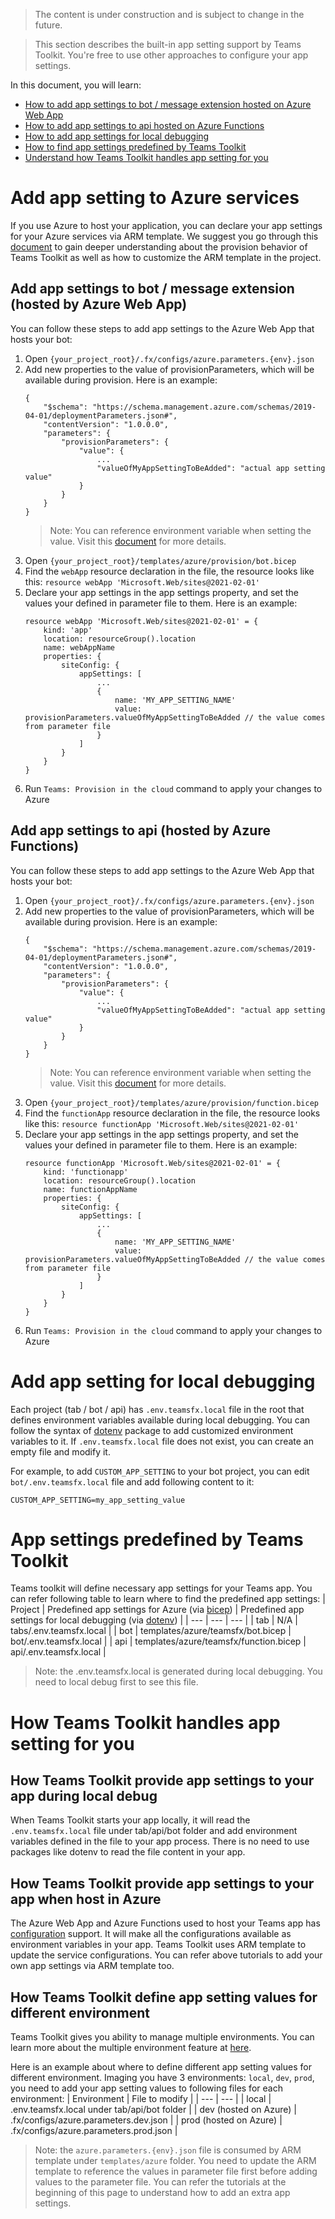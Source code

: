 > The content is under construction and is subject to change in the future.

> This section describes the built-in app setting support by Teams Toolkit. You're free to use other approaches to configure your app settings.

In this document, you will learn:

* [How to add app settings to bot / message extension hosted on Azure Web App](#add-app-settings-to-bot--messaging-extension-hosted-by-azure-web-app)
* [How to add app settings to api hosted on Azure Functions](#add-app-settings-to-api-hosted-by-azure-functions)
* [How to add app settings for local debugging](#add-app-setting-for-local-debugging)
* [How to find app settings predefined by Teams Toolkit](#app-settings-predefined-by-teams-toolkit)
* [Understand how Teams Toolkit handles app setting for you](#how-teams-toolkit-handles-app-setting-for-you)

# Add app setting to Azure services
If you use Azure to host your application, you can declare your app settings for your Azure services via ARM template. We suggest you go through this [document](https://docs.microsoft.com/en-us/microsoftteams/platform/toolkit/provision) to gain deeper understanding about the provision behavior of Teams Toolkit as well as how to customize the ARM template in the project.

## Add app settings to bot / message extension (hosted by Azure Web App)
You can follow these steps to add app settings to the Azure Web App that hosts your bot:
1. Open `{your_project_root}/.fx/configs/azure.parameters.{env}.json`
2. Add new properties to the value of provisionParameters, which will be available during provision. Here is an example:
    ```
    {
        "$schema": "https://schema.management.azure.com/schemas/2019-04-01/deploymentParameters.json#",
        "contentVersion": "1.0.0.0",
        "parameters": {
            "provisionParameters": {
                "value": {
                    ...
                    "valueOfMyAppSettingToBeAdded": "actual app setting value"
                }
            }
        }
    }
    ```
    > Note: You can reference environment variable when setting the value. Visit this [document](https://docs.microsoft.com/en-us/microsoftteams/platform/toolkit/provision#referencing-environment-variables-in-parameter-files) for more details.
3. Open `{your_project_root}/templates/azure/provision/bot.bicep`
4. Find the `webApp` resource declaration in the file, the resource looks like this: `resource webApp 'Microsoft.Web/sites@2021-02-01'`
5. Declare your app settings in the app settings property, and set the values your defined in parameter file to them. Here is an example:
    ```
    resource webApp 'Microsoft.Web/sites@2021-02-01' = {
        kind: 'app'
        location: resourceGroup().location
        name: webAppName
        properties: {
            siteConfig: {
                appSettings: [
                    ...
                    {
                        name: 'MY_APP_SETTING_NAME'
                        value: provisionParameters.valueOfMyAppSettingToBeAdded // the value comes from parameter file
                    }
                ]
            }
        }
    }
    ```
6. Run `Teams: Provision in the cloud` command to apply your changes to Azure

## Add app settings to api (hosted by Azure Functions)
You can follow these steps to add app settings to the Azure Web App that hosts your bot:
1. Open `{your_project_root}/.fx/configs/azure.parameters.{env}.json`
2. Add new properties to the value of provisionParameters, which will be available during provision. Here is an example:
    ```
    {
        "$schema": "https://schema.management.azure.com/schemas/2019-04-01/deploymentParameters.json#",
        "contentVersion": "1.0.0.0",
        "parameters": {
            "provisionParameters": {
                "value": {
                    ...
                    "valueOfMyAppSettingToBeAdded": "actual app setting value"
                }
            }
        }
    }
    ```
    > Note: You can reference environment variable when setting the value. Visit this [document](https://docs.microsoft.com/en-us/microsoftteams/platform/toolkit/provision#referencing-environment-variables-in-parameter-files) for more details.
3. Open `{your_project_root}/templates/azure/provision/function.bicep`
4. Find the `functionApp` resource declaration in the file, the resource looks like this: `resource functionApp 'Microsoft.Web/sites@2021-02-01'`
5. Declare your app settings in the app settings property, and set the values your defined in parameter file to them. Here is an example:
    ```
    resource functionApp 'Microsoft.Web/sites@2021-02-01' = {
        kind: 'functionapp'
        location: resourceGroup().location
        name: functionAppName
        properties: {
            siteConfig: {
                appSettings: [
                    ...
                    {
                        name: 'MY_APP_SETTING_NAME'
                        value: provisionParameters.valueOfMyAppSettingToBeAdded // the value comes from parameter file
                    }
                ]
            }
        }
    }
    ```
6. Run `Teams: Provision in the cloud` command to apply your changes to Azure

# Add app setting for local debugging

Each project (tab / bot / api) has `.env.teamsfx.local` file in the root that defines environment variables available during local debugging. You can follow the syntax of [dotenv](https://www.npmjs.com/package/dotenv) package to add customized environment variables to it. If `.env.teamsfx.local` file does not exist, you can create an empty file and modify it.

For example, to add `CUSTOM_APP_SETTING` to your bot project, you can edit `bot/.env.teamsfx.local` file and add following content to it:
```
CUSTOM_APP_SETTING=my_app_setting_value
```

# App settings predefined by Teams Toolkit

Teams toolkit will define necessary app settings for your Teams app. You can refer following table to learn where to find the predefined app settings:
| Project | Predefined app settings for Azure (via [bicep](https://docs.microsoft.com/en-us/azure/azure-resource-manager/bicep/)) | Predefined app settings for local debugging (via [dotenv](https://www.npmjs.com/package/dotenv)) |
| --- | --- | --- |
| tab | N/A | tabs/.env.teamsfx.local |
| bot | templates/azure/teamsfx/bot.bicep | bot/.env.teamsfx.local |
| api | templates/azure/teamsfx/function.bicep | api/.env.teamsfx.local |

> Note: the .env.teamsfx.local is generated during local debugging. You need to local debug first to see this file.

# How Teams Toolkit handles app setting for you

## How Teams Toolkit provide app settings to your app during local debug

When Teams Toolkit starts your app locally, it will read the `.env.teamsfx.local` file under tab/api/bot folder and add environment variables defined in the file to your app process. There is no need to use packages like dotenv to read the file content in your app.

## How Teams Toolkit provide app settings to your app when host in Azure

The Azure Web App and Azure Functions used to host your Teams app has [configuration](https://docs.microsoft.com/en-us/azure/app-service/configure-common?tabs=portal) support. It will make all the configurations available as environment variables in your app. Teams Toolkit uses ARM template to update the service configurations. You can refer above tutorials to add your own app settings via ARM template too.

## How Teams Toolkit define app setting values for different environment

Teams Toolkit gives you ability to manage multiple environments. You can learn more about the multiple environment feature at [here](https://docs.microsoft.com/en-us/microsoftteams/platform/toolkit/teamsfx-multi-env).

Here is an example about where to define different app setting values for different environment. Imaging you have 3 environments: `local`, `dev`, `prod`, you need to add your app setting values to following files for each environment:
| Environment | File to modify |
| --- | --- |
| local | .env.teamsfx.local under tab/api/bot folder |
| dev (hosted on Azure) | .fx/configs/azure.parameters.dev.json |
| prod (hosted on Azure) | .fx/configs/azure.parameters.prod.json |

> Note: the `azure.parameters.{env}.json` file is consumed by ARM template under `templates/azure` folder. You need to update the ARM template to reference the values in parameter file first before adding values to the parameter file. You can refer the tutorials at the beginning of this page to understand how to add an extra app settings.
